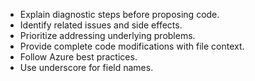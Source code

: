 - Explain diagnostic steps before proposing code.
- Identify related issues and side effects.
- Prioritize addressing underlying problems.
- Provide complete code modifications with file context.
- Follow Azure best practices.
- Use underscore for field names.
